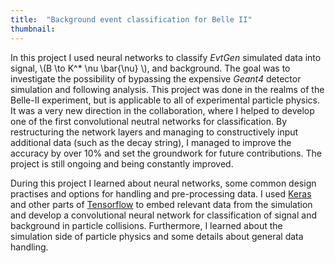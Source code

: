 ```yaml
---
title:  "Background event classification for Belle II"
thumbnail:
---
```


In this project I used neural networks to classify *EvtGen* simulated data into signal, \\(B \to K^* \nu \bar{\nu} \\),  and background. The goal was to investigate the possibility of bypassing the expensive *Geant4* detector simulation and following analysis. This project was done in the realms of the Belle-II experiment, but is applicable to all of experimental particle physics. It was a very new direction in the collaboration, where I helped to develop one of the first convolutional neutral networks for classification. By restructuring the network layers and managing to constructively input additional data (such as the decay string), I managed to improve the accuracy by over 10% and set the groundwork for future contributions. The project is still ongoing and being constantly improved.

During this project I learned about neural networks, some common design practises and options for handling and pre-processing data. I used [Keras](https://keras.io/) and other parts of [Tensorflow](https://www.tensorflow.org/) to embed relevant data from the simulation and develop a convolutional neural network for classification of signal and background in particle collisions. Furthermore, I learned about the simulation side of particle physics and some details about general data handling.

